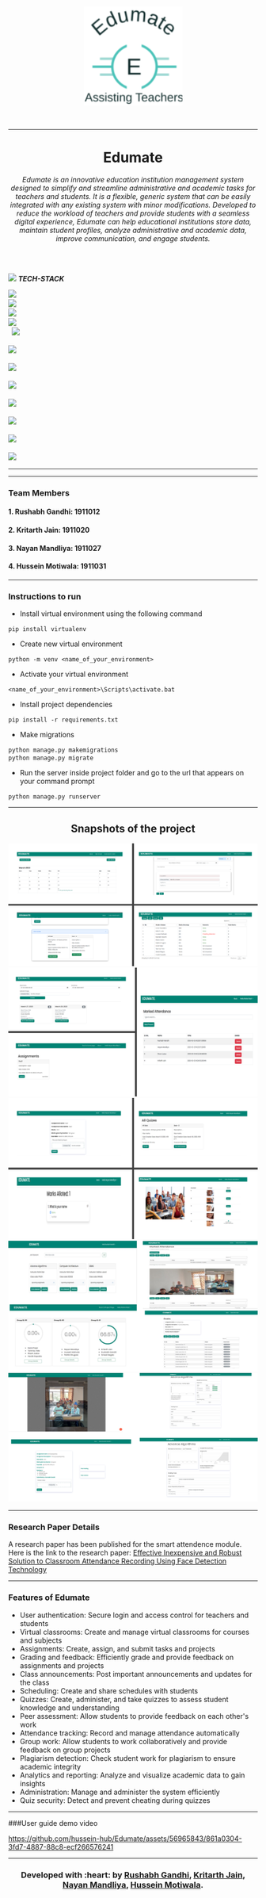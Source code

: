 

<p align="center">
  <img src="https://github.com/hussein-hub/Edumate/blob/main/Edumate_app/static/images/edumate_logo.png" height="200"/>
</p>
<br>


<hr>
<h1 align="center">Edumate</h1>






<p align="center">
  <em>
    Edumate is an innovative education institution management system designed to simplify and streamline administrative and academic tasks for teachers and students. It is a flexible, generic system that can be easily integrated with any existing system with minor modifications. Developed to reduce the workload of teachers and provide students with a seamless digital experience, Edumate can help educational institutions store data, maintain student profiles, analyze administrative and academic data, improve communication, and engage students.
  </em> 

</p>

<br><br>
 

<img src="https://media.giphy.com/media/iY8CRBdQXODJSCERIr/giphy.gif" width="30px">&nbsp;***TECH-STACK***
<p align="left">
   
  <code><img height="50" src="https://www.vectorlogo.zone/logos/python/python-ar21.svg"></code>
  <code> <img height="50" src="https://www.vectorlogo.zone/logos/djangoproject/djangoproject-ar21.svg"> </code>
  <code><img height="50" src="https://www.vectorlogo.zone/logos/git-scm/git-scm-ar21.svg"></code>
  <code> <img height="50" src="https://www.vectorlogo.zone/logos/tensorflow/tensorflow-ar21.svg"> </code>
  <code> <img height="50" src="https://keras.io/img/logo.png"> </code>
  <code> <img height="50" src="https://www.vectorlogo.zone/logos/opencv/opencv-ar21.svg"> </code>
  <code> <img height="50" src="https://www.vectorlogo.zone/logos/sqlite/sqlite-ar21.svg"> </code>
  <code> <img height="50" src="https://www.vectorlogo.zone/logos/w3_html5/w3_html5-ar21.svg"> </code>
  <code> <img height="50" src="https://www.vectorlogo.zone/logos/w3_css/w3_css-ar21.svg"> </code>
  <code> <img height="50" src="https://www.vectorlogo.zone/logos/javascript/javascript-ar21.svg"> </code>
  <code> <img height="50" src="https://www.vectorlogo.zone/logos/jquery/jquery-ar21.svg"> </code>
  <code> <img height="50" src="https://www.vectorlogo.zone/logos/getbootstrap/getbootstrap-ar21.svg"> </code>
  
  

  <hr>
  </p>
  
 ---
 
 ### Team Members
 #### 1. Rushabh Gandhi: 1911012
 #### 2. Kritarth Jain: 1911020
 #### 3. Nayan Mandliya: 1911027
 #### 4. Hussein Motiwala: 1911031
 
---
 
 ### Instructions to run
 * Install virtual environment using the following command
 ```
 pip install virtualenv
```
* Create new virtual environment
```
python -m venv <name_of_your_environment>
```
* Activate your virtual environment
```
<name_of_your_environment>\Scripts\activate.bat
```
* Install project dependencies
```
pip install -r requirements.txt
```
* Make migrations 
```
python manage.py makemigrations
python manage.py migrate
```
* Run the server inside project folder and go to the url that appears on your command prompt
```
python manage.py runserver
```
 
---
<h2 align="center">
Snapshots of the project
</h2>
  
![img](Screenshots/Picture1.png)
![img](Screenshots/Picture2.png)  
![img](Screenshots/Picture3.png) 
![img](Screenshots/Picture4.png) 
![img](Screenshots/Picture5.png)  

---
### Research Paper Details
A research paper has been published for the smart attendence module. 
Here is the link to the research paper: <a href="https://journal.ijresm.com/index.php/ijresm/article/view/2694" target="_blank">Effective Inexpensive and Robust Solution to Classroom Attendance Recording Using Face Detection Technology</a>

---

### Features of Edumate
* User authentication: Secure login and access control for teachers and students
* Virtual classrooms: Create and manage virtual classrooms for courses and subjects
* Assignments: Create, assign, and submit tasks and projects
* Grading and feedback: Efficiently grade and provide feedback on assignments and projects
* Class announcements: Post important announcements and updates for the class
* Scheduling: Create and share schedules with students
* Quizzes: Create, administer, and take quizzes to assess student knowledge and understanding
* Peer assessment: Allow students to provide feedback on each other's work
* Attendance tracking: Record and manage attendance automatically
* Group work: Allow students to work collaboratively and provide feedback on group projects
* Plagiarism detection: Check student work for plagiarism to ensure academic integrity
* Analytics and reporting: Analyze and visualize academic data to gain insights
* Administration: Manage and administer the system efficiently
* Quiz security: Detect and prevent cheating during quizzes
---
###User guide demo video


https://github.com/hussein-hub/Edumate/assets/56965843/861a0304-3fd7-4887-88c8-ecf266576241



---
<h3 align="center"><b>Developed with :heart: by <a href="https://github.com/rushabhgandhi13">Rushabh Gandhi</a>, <a href="https://github.com/krucx">Kritarth Jain</a>, <a href="https://github.com/nixen2802">Nayan Mandliya</a>, <a href="https://github.com/hussein-hub/">Hussein Motiwala</a>.</b></h1>
